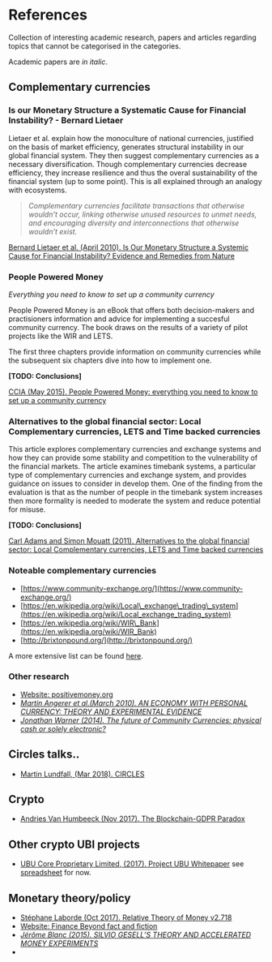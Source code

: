 # References
Collection of interesting academic research, papers and articles regarding topics that cannot be categorised in the categories.

Academic papers are _in italic_.

## Complementary currencies

### Is our Monetary Structure a Systematic Cause for Financial Instability? - Bernard Lietaer
Lietaer et al. explain how the monoculture of national currencies, justified on the basis of market efficiency, generates structural instability in our global financial system. They then suggest complementary currencies as a necessary diversification. Though complementary currencies decrease efficiency, they increase resilience and thus the overal sustainability of the financial system (up to some point). This is all explained through an analogy with ecosystems.

 >  _Complementary currencies facilitate transactions that otherwise wouldn’t occur, linking
otherwise unused resources to unmet needs, and encouraging diversity and
interconnections that otherwise wouldn’t exist._


[Bernard Lietaer et al. (April 2010). Is Our Monetary Structure a Systemic Cause for Financial Instability? Evidence and Remedies from Nature](http://www.lietaer.com/images/Journal_Future_Studies_final.pdf)

### People Powered Money
_Everything you need to know to set up a community currency_

People Powered Money is an eBook that offers both decision-makers and practisioners information and advice for implementing a succesful community currency. The book draws on the results of a variety of pilot projects like the WIR and LETS.

The first three chapters provide information on community currencies while the subsequent six chapters dive into how to implement one.

__\[TODO: Conclusions\]__

[CCIA (May 2015). People Powered Money: everything you need to know to set up a community currency](http://communitycurrenciesinaction.eu/peoplepoweredmoney/)

### Alternatives to the global financial sector: Local Complementary currencies, LETS and Time backed currencies

This article explores complementary currencies and exchange systems and how they can provide some stability and competition to the vulnerability of the financial markets. The article examines timebank systems, a particular type of complementary currencies and exchange system, and provides guidance on issues to consider in develop them.  One of the finding from the evaluation is that as the number of people in the timebank system increases then more formality is needed to moderate the system and reduce potential for misuse.

__\[TODO: Conclusions\]__

[Carl Adams and Simon Mouatt (2011). Alternatives to the global financial sector: Local Complementary currencies, LETS and Time backed currencies](https://researchportal.port.ac.uk/portal/files/90850/Microsoft_Word_-_978-1-61350-156-6.pdf)

### Noteable complementary currencies

* [https://www.community-exchange.org/](https://www.community-exchange.org/)
* [https://en.wikipedia.org/wiki/Local\_exchange\_trading\_system](https://en.wikipedia.org/wiki/Local_exchange_trading_system)
* [https://en.wikipedia.org/wiki/WIR\_Bank](https://en.wikipedia.org/wiki/WIR_Bank)
* [http://brixtonpound.org/](http://brixtonpound.org/)

A more extensive list can be found [here](https://en.wikipedia.org/wiki/Complementary_currency#List_of_complementary_currencies).

### Other research 

* [Website: positivemoney.org](http://positivemoney.org/)
* [_Martin Angerer et al.(March 2010). AN ECONOMY WITH PERSONAL CURRENCY:
THEORY AND EXPERIMENTAL EVIDENCE_](https://cowles.yale.edu/sites/default/files/files/pub/d16/d1622.pdf)
* [_Jonathan Warner (2014). The future of Community Currencies: physical cash or solely electronic?_](https://www.bundesbank.de/Redaktion/EN/Downloads/Tasks/Cash_management/Conferences/2014_09_16_the_future_of_community_currencies.pdf?__blob=publicationFile)

## Circles talks..

* [Martin Lundfall, (Mar 2018). CIRCLES]( https://youtu.be/kZf0xBF_X3M)

## Crypto

* [Andries Van Humbeeck (Nov 2017). The Blockchain-GDPR Paradox](https://medium.com/wearetheledger/the-blockchain-gdpr-paradox-fc51e663d047)

## Other crypto UBI projects

* [UBU Core Proprietary Limited, (2017). Project UBU Whitepaper](https://www.projectubu.com/pdf/ProjectUBU_WhitePaper.pdf)
see [spreadsheet](https://docs.google.com/spreadsheets/d/15J1Kfg4LRNA0oWXT7-6el-0jjSYLP1BAtq5nSR3uKcc/edit?usp=sharing) for now.

## Monetary theory/policy

* [Stéphane Laborde (Oct 2017). Relative Theory of Money v2.718](http://en.trm.creationmonetaire.info/TheorieRelativedelaMonnaie.pdf)
* [Website: Finance Beyond fact and fiction](http://www.financefactandfiction.com/)
* [_Jérôme Blanc (2015). SILVIO GESELL’S THEORY AND ACCELERATED MONEY EXPERIMENTS_](http://monnaie-leman.org/wp-content/uploads/2015/10/BlancAccelerated.pdf)
* 
